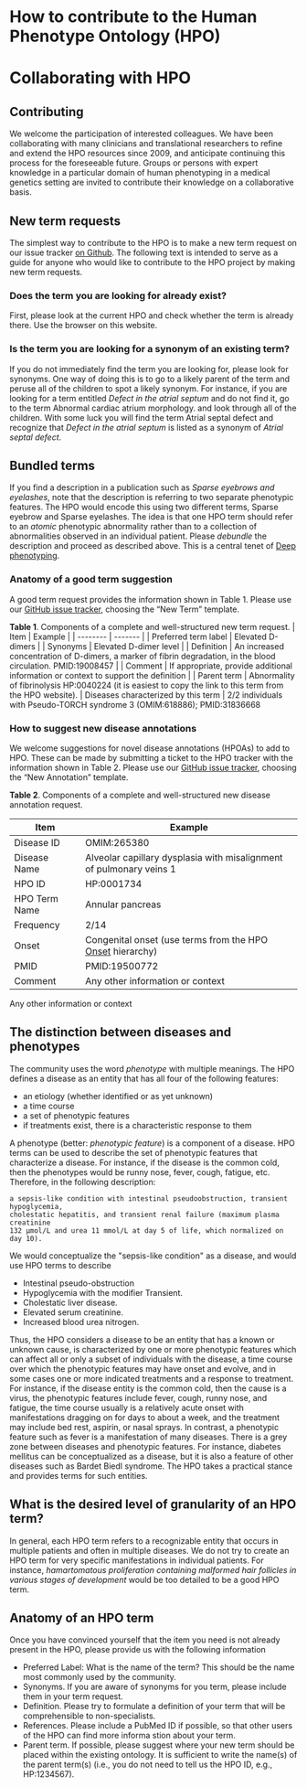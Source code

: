 # How to contribute to the Human Phenotype Ontology (HPO)

Collaborating with HPO
======================

Contributing
------------

We welcome the participation of interested colleagues. We have been collaborating with many clinicians and translational researchers to refine and extend the HPO resources since 2009, and anticipate continuing this process for the foreseeable future. Groups or persons with expert knowledge in a particular domain of human phenotyping in a medical genetics setting are invited to contribute their knowledge on a collaborative basis.

New term requests
-----------------

The simplest way to contribute to the HPO is to make a new term request on our issue tracker [on Github](https://github.com/obophenotype/human-phenotype-ontology/issues). The following text is intended to serve as a guide for anyone who would like to contribute to the HPO project by making new term requests.

### Does the term you are looking for already exist?

First, please look at the current HPO and check whether the term is already there. Use the browser on this website.

### Is the term you are looking for a synonym of an existing term?

If you do not immediately find the term you are looking for, please look for synonyms. One way of doing this is to go to a likely parent of the term and peruse all of the children to spot a likely synonym. For instance, if you are looking for a term entitled _Defect in the atrial septum_ and do not find it, go to the term Abnormal cardiac atrium morphology. and look through all of the children. With some luck you will find the term Atrial septal defect and recognize that _Defect in the atrial septum_ is listed as a synonym of _Atrial septal defect_.

Bundled terms
-------------

If you find a description in a publication such as _Sparse eyebrows and eyelashes_, note that the description is referring to two separate phenotypic features. The HPO would encode this using two different terms, Sparse eyebrow and Sparse eyelashes. The idea is that one HPO term should refer to an _atomic_ phenotypic abnormality rather than to a collection of abnormalities observed in an individual patient. Please _debundle_ the description and proceed as described above. This is a central tenet of [Deep phenotyping](https://www.ncbi.nlm.nih.gov/pubmed/22504886).

### Anatomy of a good term suggestion

A good term request provides the information shown in Table 1. Please use our [GitHub issue tracker](https://github.com/obophenotype/human-phenotype-ontology/issues), choosing the “New Term” template.

**Table 1**. Components of a complete and well-structured new term request.
| Item    | Example |
| -------- | ------- |
| Preferred term label  | Elevated D-dimers    |
| Synonyms | Elevated D-dimer level     |
| Definition    | An increased concentration of D-dimers, a marker of fibrin degradation, in the blood circulation. PMID:19008457    |
| Comment | If appropriate, provide additional information or context to support the definition |
| Parent term | Abnormality of fibrinolysis HP:0040224 (it is easiest to copy the link to this term from the HPO website).
| Diseases characterized by this term | 2/2 individuals with Pseudo-TORCH syndrome 3 (OMIM:618886); PMID:31836668

### How to suggest new disease annotations

We welcome suggestions for novel disease annotations (HPOAs) to add to HPO. These can be made by submitting a ticket to the HPO tracker with the information shown in Table 2. Please use our [GitHub issue tracker](https://github.com/obophenotype/human-phenotype-ontology/issues), choosing the “New Annotation” template.

**Table 2**. Components of a complete and well-structured new disease annotation request.

| Item    | Example |
| -------- | ------- |
| Disease ID| OMIM:265380|
|Disease Name| Alveolar capillary dysplasia with misalignment of pulmonary veins 1|
|HPO ID  |  HP:0001734|
|HPO Term Name| Annular pancreas|
| Frequency| 2/14|
| Onset | Congenital onset (use terms from the HPO [Onset](https://hpo.jax.org/app/browse/term/HP:0003674) hierarchy)|
| PMID | PMID:19500772 |
| Comment | Any other information or context | 

Any other information or context

The distinction between diseases and phenotypes
-----------------------------------------------

The community uses the word _phenotype_ with multiple meanings. The HPO defines a disease as an entity that has all four of the following features:

*   an etiology (whether identified or as yet unknown)
*   a time course
*   a set of phenotypic features
*   if treatments exist, there is a characteristic response to them

A phenotype (better: _phenotypic feature_) is a component of a disease. HPO terms can be used to describe the set of phenotypic features that characterize a disease. For instance, if the disease is the common cold, then the phenotypes would be runny nose, fever, cough, fatigue, etc. Therefore, in the following description:

    a sepsis-like condition with intestinal pseudoobstruction, transient hypoglycemia,
    cholestatic hepatitis, and transient renal failure (maximum plasma creatinine
    132 μmol/L and urea 11 mmol/L at day 5 of life, which normalized on day 10).
  

We would conceptualize the "sepsis-like condition" as a disease, and would use HPO terms to describe

*   Intestinal pseudo-obstruction
*   Hypoglycemia with the modifier Transient.
*   Cholestatic liver disease.
*   Elevated serum creatinine.
*   Increased blood urea nitrogen.

Thus, the HPO considers a disease to be an entity that has a known or unknown cause, is characterized by one or more phenotypic features which can affect all or only a subset of individuals with the disease, a time course over which the phenotypic features may have onset and evolve, and in some cases one or more indicated treatments and a response to treatment. For instance, if the disease entity is the common cold, then the cause is a virus, the phenotypic features include fever, cough, runny nose, and fatigue, the time course usually is a relatively acute onset with manifestations dragging on for days to about a week, and the treatment may include bed rest, aspirin, or nasal sprays. In contrast, a phenotypic feature such as fever is a manifestation of many diseases. There is a grey zone between diseases and phenotypic features. For instance, diabetes mellitus can be conceptualized as a disease, but it is also a feature of other diseases such as Bardet Biedl syndrome. The HPO takes a practical stance and provides terms for such entities.

What is the desired level of granularity of an HPO term?
--------------------------------------------------------

In general, each HPO term refers to a recognizable entity that occurs in multiple patients and often in multiple diseases. We do not try to create an HPO term for very specific manifestations in individual patients. For instance, _hamartomatous proliferation containing malformed hair follicles in various stages of development_ would be too detailed to be a good HPO term.

Anatomy of an HPO term
----------------------

Once you have convinced yourself that the item you need is not already present in the HPO, please provide us with the following information

*   Preferred Label: What is the name of the term? This should be the name most commonly used by the community.
*   Synonyms. If you are aware of synonyms for you term, please include them in your term request.
*   Definition. Please try to formulate a definition of your term that will be comprehensible to non-specialists.
*   References. Please include a PubMed ID if possible, so that other users of the HPO can find more informa stion about your term.
*   Parent term. If possible, please suggest where your new term should be placed within the existing ontology. It is sufficient to write the name(s) of the parent term(s) (i.e., you do not need to tell us the HPO ID, e.g., HP:1234567).